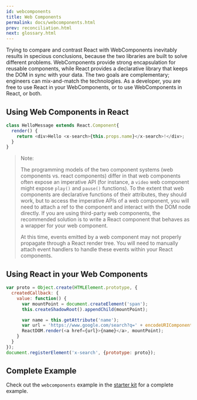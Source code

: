 ```yaml
---
id: webcomponents
title: Web Components
permalink: docs/webcomponents.html
prev: reconciliation.html
next: glossary.html
---
```


Trying to compare and contrast React with WebComponents inevitably results in specious conclusions, because the two libraries are built to solve different problems.  WebComponents provide strong encapsulation for reusable components, while React provides a declarative library that keeps the DOM in sync with your data.  The two goals are complementary; engineers can mix-and-match the technologies.  As a developer, you are free to use React in your WebComponents, or to use WebComponents in React, or both.

## Using Web Components in React

```javascript
class HelloMessage extends React.Component{
  render() {
    return <div>Hello <x-search>{this.props.name}</x-search>!</div>;
  }
}
```

> Note:
>
> The programming models of the two component systems (web components vs. react components) differ in that
> web components often expose an imperative API (for instance, a `video` web component might expose `play()`
> and `pause()` functions).  To the extent that web components are declarative functions of their attributes,
> they should work, but to access the imperative APIs of a web component, you will need to attach a ref to the
> component and interact with the DOM node directly.  If you are using third-party web components, the
> recommended solution is to write a React component that behaves as a wrapper for your web component.
> 
> At this time, events emitted by a web component may not properly propagate through a React render tree.
> You will need to manually attach event handlers to handle these events within your React components.


## Using React in your Web Components


```javascript
var proto = Object.create(HTMLElement.prototype, {
  createdCallback: {
    value: function() {
      var mountPoint = document.createElement('span');
      this.createShadowRoot().appendChild(mountPoint);

      var name = this.getAttribute('name');
      var url = 'https://www.google.com/search?q=' + encodeURIComponent(name);
      ReactDOM.render(<a href={url}>{name}</a>, mountPoint);
    }
  }
});
document.registerElement('x-search', {prototype: proto});
```

## Complete Example

Check out the `webcomponents` example in the [starter kit](/react/downloads.html) for a complete example.

